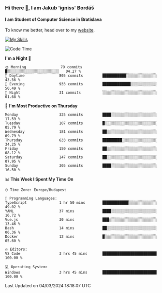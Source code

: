 ### Hi there 👋, I am Jakub 'igniss' Bordáš

#### I am Student of Computer Science in Bratislava
To know me better, head over to my [website](https://bordas.sk).

[![My Skills](https://skillicons.dev/icons?i=js,html,css,figma,svelte,java,kotlin,python,postgresql,typescript,nest,nodejs)](https://bordas.sk)


<!--START_SECTION:waka-->
![Code Time](http://img.shields.io/badge/Code%20Time-1%2C416%20hrs%2054%20mins-blue)

**I'm a Night 🦉** 

```text
🌞 Morning                79 commits          █░░░░░░░░░░░░░░░░░░░░░░░░   04.27 % 
🌆 Daytime                805 commits         ███████████░░░░░░░░░░░░░░   43.56 % 
🌃 Evening                933 commits         █████████████░░░░░░░░░░░░   50.49 % 
🌙 Night                  31 commits          ░░░░░░░░░░░░░░░░░░░░░░░░░   01.68 % 
```
📅 **I'm Most Productive on Thursday** 

```text
Monday                   325 commits         ████░░░░░░░░░░░░░░░░░░░░░   17.59 % 
Tuesday                  107 commits         █░░░░░░░░░░░░░░░░░░░░░░░░   05.79 % 
Wednesday                181 commits         ██░░░░░░░░░░░░░░░░░░░░░░░   09.79 % 
Thursday                 633 commits         █████████░░░░░░░░░░░░░░░░   34.25 % 
Friday                   150 commits         ██░░░░░░░░░░░░░░░░░░░░░░░   08.12 % 
Saturday                 147 commits         ██░░░░░░░░░░░░░░░░░░░░░░░   07.95 % 
Sunday                   305 commits         ████░░░░░░░░░░░░░░░░░░░░░   16.50 % 
```


📊 **This Week I Spent My Time On** 

```text
🕑︎ Time Zone: Europe/Budapest

💬 Programming Languages: 
TypeScript               1 hr 50 mins        ████████████░░░░░░░░░░░░░   49.02 % 
YAML                     37 mins             ████░░░░░░░░░░░░░░░░░░░░░   16.72 % 
Vue.js                   30 mins             ███░░░░░░░░░░░░░░░░░░░░░░   13.46 % 
Bash                     14 mins             ██░░░░░░░░░░░░░░░░░░░░░░░   06.36 % 
Docker                   12 mins             █░░░░░░░░░░░░░░░░░░░░░░░░   05.60 % 

🔥 Editors: 
VS Code                  3 hrs 45 mins       █████████████████████████   100.00 % 

💻 Operating System: 
Windows                  3 hrs 45 mins       █████████████████████████   100.00 % 
```


 Last Updated on 04/03/2024 18:18:07 UTC
<!--END_SECTION:waka-->
